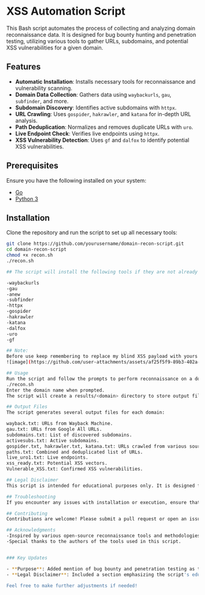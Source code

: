 # XSS Automation Script

This Bash script automates the process of collecting and analyzing domain reconnaissance data. It is designed for bug bounty hunting and penetration testing, utilizing various tools to gather URLs, subdomains, and potential XSS vulnerabilities for a given domain.

## Features

- **Automatic Installation**: Installs necessary tools for reconnaissance and vulnerability scanning.
- **Domain Data Collection**: Gathers data using `waybackurls`, `gau`, `subfinder`, and more.
- **Subdomain Discovery**: Identifies active subdomains with `httpx`.
- **URL Crawling**: Uses `gospider`, `hakrawler`, and `katana` for in-depth URL analysis.
- **Path Deduplication**: Normalizes and removes duplicate URLs with `uro`.
- **Live Endpoint Check**: Verifies live endpoints using `httpx`.
- **XSS Vulnerability Detection**: Uses `gf` and `dalfox` to identify potential XSS vulnerabilities.

## Prerequisites

Ensure you have the following installed on your system:

- [Go](https://golang.org/doc/install)
- [Python 3](https://www.python.org/downloads/)

## Installation

Clone the repository and run the script to set up all necessary tools:

```bash
git clone https://github.com/yourusername/domain-recon-script.git
cd domain-recon-script
chmod +x recon.sh
./recon.sh

## The script will install the following tools if they are not already installed:

-waybackurls
-gau
-anew
-subfinder
-httpx
-gospider
-hakrawler
-katana
-dalfox
-uro
-gf

## Note:
Before use keep remembering to replace my blind XSS payload with yours in the /recon.sh. Or remove the -b option completely 
![image](https://github.com/user-attachments/assets/af25f5f9-89b3-402a-8e6c-ef78bda7fe38)

## Usage
Run the script and follow the prompts to perform reconnaissance on a domain:
./recon.sh
Enter the domain name when prompted.
The script will create a results/<domain> directory to store output files.

## Output Files
The script generates several output files for each domain:

wayback.txt: URLs from Wayback Machine.
gau.txt: URLs from Google All URLs.
subdomains.txt: List of discovered subdomains.
activesubs.txt: Active subdomains.
gospider.txt, hakrawler.txt, katana.txt: URLs crawled from various sources.
paths.txt: Combined and deduplicated list of URLs.
live_uro1.txt: Live endpoints.
xss_ready.txt: Potential XSS vectors.
Vulnerable_XSS.txt: Confirmed XSS vulnerabilities.

## Legal Disclaimer
This script is intended for educational purposes only. It is designed for use in authorized bug bounty programs and penetration testing engagements. The author is not responsible for any illegal activity or misuse of this tool. Ensure you have proper authorization before using this script on any target.

## Troubleshooting
If you encounter any issues with installation or execution, ensure that your environment meets all prerequisites and that your GOPATH and PATH are correctly set.

## Contributing
Contributions are welcome! Please submit a pull request or open an issue to suggest improvements or report bugs.

## Acknowledgments
-Inspired by various open-source reconnaissance tools and methodologies.
-Special thanks to the authors of the tools used in this script.


### Key Updates

- **Purpose**: Added mention of bug bounty and penetration testing as the primary purposes of the script.
- **Legal Disclaimer**: Included a section emphasizing the script's educational intent and disclaimed responsibility for illegal use.

Feel free to make further adjustments if needed!
